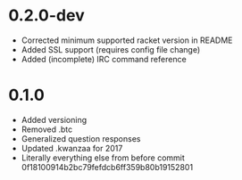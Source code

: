 # 0.2.0-dev #
* Corrected minimum supported racket version in README
* Added SSL support (requires config file change)
* Added (incomplete) IRC command reference

# 0.1.0 #
* Added versioning
* Removed .btc
* Generalized question responses
* Updated .kwanzaa for 2017
* Literally everything else from before commit
  0f18100914b2bc79fefdcb6ff359b80b19152801
